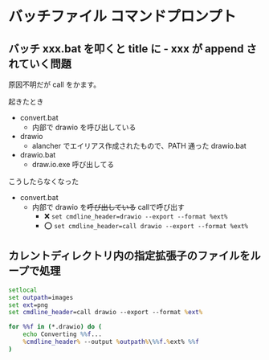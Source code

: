 # バッチファイル コマンドプロンプト

## バッチ xxx.bat を叩くと title に - xxx が append されていく問題
原因不明だが call をかます。

起きたとき

- convert.bat
    - 内部で drawio を呼び出している
- drawio
    - alancher でエイリアス作成されたもので、PATH 通った drawio.bat
- drawio.bat
    - draw.io.exe 呼び出してる

こうしたらなくなった

- convert.bat
    - 内部で drawio を~~呼び出している~~ callで呼び出す
        - :x: `set cmdline_header=drawio --export --format %ext%`
        - :o: `set cmdline_header=call drawio --export --format %ext%`

## カレントディレクトリ内の指定拡張子のファイルをループで処理

```bat
setlocal
set outpath=images
set ext=png
set cmdline_header=call drawio --export --format %ext%

for %%f in (*.drawio) do (
	echo Converting %%f...
	%cmdline_header% --output %outpath%\%%f.%ext% %%f
)
```

